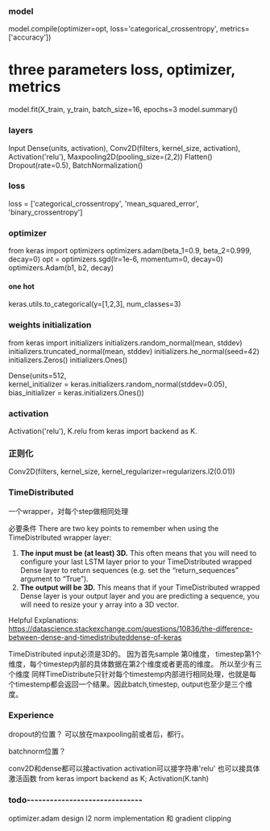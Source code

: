 
### model

model.compile(optimizer=opt, loss='categorical_crossentropy', metrics=['accuracy'])
# three parameters loss, optimizer, metrics 
model.fit(X_train, y_train, batch_size=16, epochs=3
model.summary()

### layers
Input
Dense(units, activation), Conv2D(filters, kernel_size, activation), Activation('relu'), Maxpooling2D(pooling_size=(2,2))
Flatten()
Dropout(rate=0.5),  BatchNormalization()


### loss
loss = ['categorical_crossentropy', 'mean_squared_error', 'binary_crossentropy']

### optimizer
from keras import optimizers
optimizers.adam(beta_1=0.9, beta_2=0.999, decay=0)
opt = optimizers.sgd(lr=1e-6, momentum=0, decay=0)
optimizers.Adam(b1, b2, decay)


#### one hot
keras.utils.to_categorical(y=[1,2,3], num_classes=3)


### weights initialization
from keras import initializers
initializers.random_normal(mean, stddev)
initializers.truncated_normal(mean, stddev)
initializers.he_normal(seed=42)
initializers.Zeros()
initializers.Ones()

Dense(units=512, \
      kernel_initializer = keras.initializers.random_normal(stddev=0.05), \
      bias_initializer = keras.initializers.Ones())

### activation
Activation('relu'), K.relu
from keras import backend as K.


### 正则化
Conv2D(filters, kernel_size, kernel_regularizer=regularizers.l2(0.01))
 
 
### TimeDistributed
一个wrapper，对每个step做相同处理

必要条件
There are two key points to remember when using the TimeDistributed wrapper layer:
1) **The input must be (at least) 3D.** This often means that you will need to configure your last LSTM layer prior to your TimeDistributed wrapped Dense layer to return sequences (e.g. set the “return_sequences” argument to “True”).
2) **The output will be 3D.** This means that if your TimeDistributed wrapped Dense layer is your output layer and you are predicting a sequence, you will need to resize your y array into a 3D vector.

Helpful Explanations:
https://datascience.stackexchange.com/questions/10836/the-difference-between-dense-and-timedistributeddense-of-keras

TimeDistributed input必须是3D的。
因为首先sample 第0维度， timestep第1个维度，每个timestep内部的具体数据在第2个维度或者更高的维度。
所以至少有三个维度
同样TimeDistribute只针对每个timestemp内部进行相同处理，也就是每个timestemp都会返回一个结果。因此batch,timestep, output也至少是三个维度。

### Experience
dropout的位置？
可以放在maxpooling前或者后，都行。

batchnorm位置？

conv2D和dense都可以接activation
activation可以接字符串'relu'  也可以接具体激活函数 from keras import backend as K;  Activation(K.tanh)



### todo------------------------------
optimizer.adam   design
l2 norm implementation  和 gradient clipping


